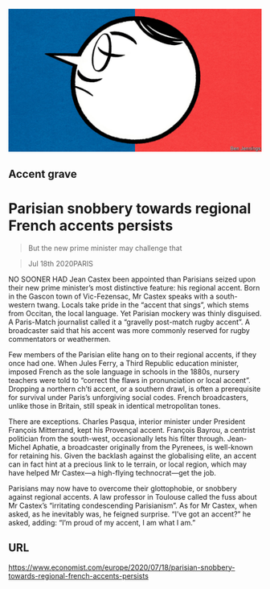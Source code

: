 ![](./images/20200718_EUD001_0.jpg)

## Accent grave

# Parisian snobbery towards regional French accents persists

> But the new prime minister may challenge that

> Jul 18th 2020PARIS

NO SOONER HAD Jean Castex been appointed than Parisians seized upon their new prime minister’s most distinctive feature: his regional accent. Born in the Gascon town of Vic-Fezensac, Mr Castex speaks with a south-western twang. Locals take pride in the “accent that sings”, which stems from Occitan, the local language. Yet Parisian mockery was thinly disguised. A Paris-Match journalist called it a “gravelly post-match rugby accent”. A broadcaster said that his accent was more commonly reserved for rugby commentators or weathermen.

Few members of the Parisian elite hang on to their regional accents, if they once had one. When Jules Ferry, a Third Republic education minister, imposed French as the sole language in schools in the 1880s, nursery teachers were told to “correct the flaws in pronunciation or local accent”. Dropping a northern ch’ti accent, or a southern drawl, is often a prerequisite for survival under Paris’s unforgiving social codes. French broadcasters, unlike those in Britain, still speak in identical metropolitan tones.

There are exceptions. Charles Pasqua, interior minister under President François Mitterrand, kept his Provençal accent. François Bayrou, a centrist politician from the south-west, occasionally lets his filter through. Jean-Michel Aphatie, a broadcaster originally from the Pyrenees, is well-known for retaining his. Given the backlash against the globalising elite, an accent can in fact hint at a precious link to le terrain, or local region, which may have helped Mr Castex—a high-flying technocrat—get the job.

Parisians may now have to overcome their glottophobie, or snobbery against regional accents. A law professor in Toulouse called the fuss about Mr Castex’s “irritating condescending Parisianism”. As for Mr Castex, when asked, as he inevitably was, he feigned surprise. “I’ve got an accent?” he asked, adding: “I’m proud of my accent, I am what I am.”

## URL

https://www.economist.com/europe/2020/07/18/parisian-snobbery-towards-regional-french-accents-persists
